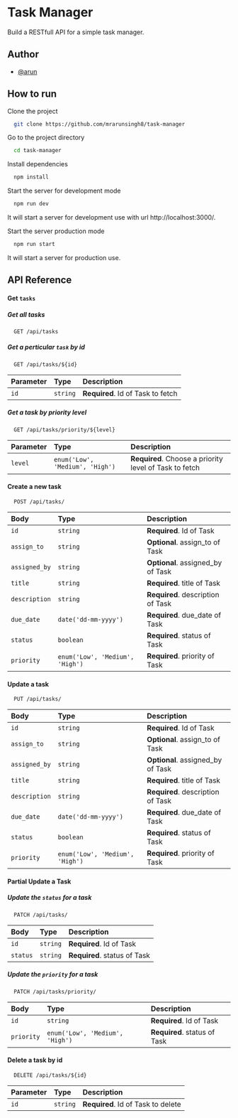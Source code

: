 # Task Manager
Build a RESTfull API for a simple task manager.

## Author
- [@arun](https://github.com/mrarunsingh8)

## How to run

Clone the project

```bash
  git clone https://github.com/mrarunsingh8/task-manager
```

Go to the project directory

```bash
  cd task-manager
```

Install dependencies

```bash
  npm install
```

Start the server for development mode

```bash
  npm run dev
```
It will start a server for development use with url http://localhost:3000/.

Start the server production mode

```bash
  npm run start
```
It will start a server for production use.


## API Reference

#### Get `tasks`

##### Get all tasks

```http
  GET /api/tasks
```

##### Get a perticular `task` by id

```http
  GET /api/tasks/${id}
```

| Parameter | Type     | Description                       |
| :-------- | :------- | :-------------------------------- |
| `id`      | `string` | **Required**. Id of Task to fetch |



##### Get a task by priority level

```http
  GET /api/tasks/priority/${level}
```

| Parameter | Type     | Description                       |
| :-------- | :------- | :-------------------------------- |
| `level`      | `enum('Low', 'Medium', 'High')` | **Required**. Choose a priority level of Task to fetch |

#### Create a new task

```http
  POST /api/tasks/
```

| Body | Type     | Description                       |
| :-------- | :------- | :-------------------------------- |
| `id`      | `string` | **Required**. Id of Task |
| `assign_to`      | `string` | **Optional**. assign_to of Task |
| `assigned_by`      | `string` | **Optional**. assigned_by of Task |
| `title`      | `string` | **Required**. title of Task |
| `description`      | `string` | **Required**. description of Task |
| `due_date`      | `date('dd-mm-yyyy')` | **Required**. due_date of Task |
| `status`      | `boolean` | **Required**. status of Task |
| `priority`      | `enum('Low', 'Medium', 'High')` | **Required**. priority of Task |


#### Update a task

```http
  PUT /api/tasks/
```

| Body | Type     | Description                       |
| :-------- | :------- | :-------------------------------- |
| `id`      | `string` | **Required**. Id of Task |
| `assign_to`      | `string` | **Optional**. assign_to of Task |
| `assigned_by`      | `string` | **Optional**. assigned_by of Task |
| `title`      | `string` | **Required**. title of Task |
| `description`      | `string` | **Required**. description of Task |
| `due_date`      | `date('dd-mm-yyyy')` | **Required**. due_date of Task |
| `status`      | `boolean` | **Required**. status of Task |
| `priority`      | `enum('Low', 'Medium', 'High')` | **Required**. priority of Task |


#### Partial Update a Task

##### Update the `status` for a task

```http
  PATCH /api/tasks/
```

| Body | Type     | Description                       |
| :-------- | :------- | :-------------------------------- |
| `id`      | `string` | **Required**. Id of Task |
| `status`      | `string` | **Required**. status of Task |



##### Update the `priority` for a task

```http
  PATCH /api/tasks/priority/
```

| Body | Type     | Description                       |
| :-------- | :------- | :-------------------------------- |
| `id`      | `string` | **Required**. Id of Task |
| `priority`      | `enum('Low', 'Medium', 'High')`  | **Required**. status of Task |



#### Delete a task by id

```http
  DELETE /api/tasks/${id}
```

| Parameter | Type     | Description                       |
| :-------- | :------- | :-------------------------------- |
| `id`      | `string` | **Required**. Id of Task to delete |

